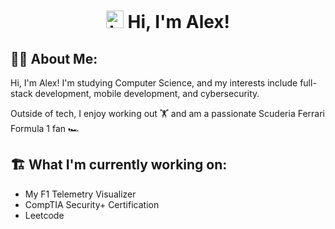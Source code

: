 <h1 align="center"><img src="https://user-images.githubusercontent.com/1303154/88677602-1635ba80-d120-11ea-84d8-d263ba5fc3c0.gif" width="28px" alt="hi"> Hi, I'm Alex!</h1>

<h2 align="left">👨‍💻 About Me:</h2>

Hi, I'm Alex! I'm studying Computer Science, and my interests include full-stack development, mobile development, and cybersecurity.

Outside of tech, I enjoy working out 🏋️ and am a passionate Scuderia Ferrari Formula 1 fan 🏎️

<h2 align="left">🏗️ What I'm currently working on:</h2>

- My F1 Telemetry Visualizer
- CompTIA Security+ Certification
- Leetcode













<!--
- 🔭 I’m currently working on ...
- 🌱 I’m currently learning ...
- 👯 I’m looking to collaborate on ...
- 🤔 I’m looking for help with ...
- 💬 Ask me about ...
- 📫 How to reach me: ...
- 😄 Pronouns: ...
- ⚡ Fun fact: ...

--!>
